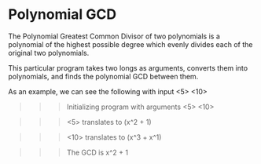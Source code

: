 Polynomial GCD
==============
The Polynomial Greatest Common Divisor of two polynomials is a polynomial of the highest possible degree which evenly divides each of the original two polynomials.

This particular program takes two longs as arguments, converts them into polynomials, and finds the polynomial GCD between them.

As an example, we can see the following with input <5> <10>

>>> Initializing program with arguments <5> <10>

>>> <5> translates to (x^2 + 1)

>>> <10> translates to (x^3 + x^1)

>>> The GCD is x^2 + 1